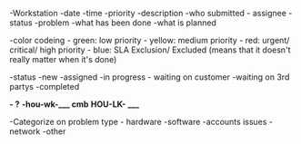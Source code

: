 -Workstation
	-date
	-time
	-priority
	-description
	-who submitted
	- assignee
	-status
	-problem
	-what has been done
	-what is planned

-color codeing
	- green: low priority
	- yellow: medium priority
	- red: urgent/ critical/ high priority
	- blue: SLA Exclusion/ Excluded (means that it doesn't really matter when it's done)

-status
	-new
	-assigned
	-in progress
	- waiting on customer
	-waiting on 3rd partys
	-completed

**- ?**
 	**-hou-wk-___ cmb**
	**HOU-LK- ___**

-Categorize on problem type
	- hardware
	-software
	-accounts issues
	-network
	-other